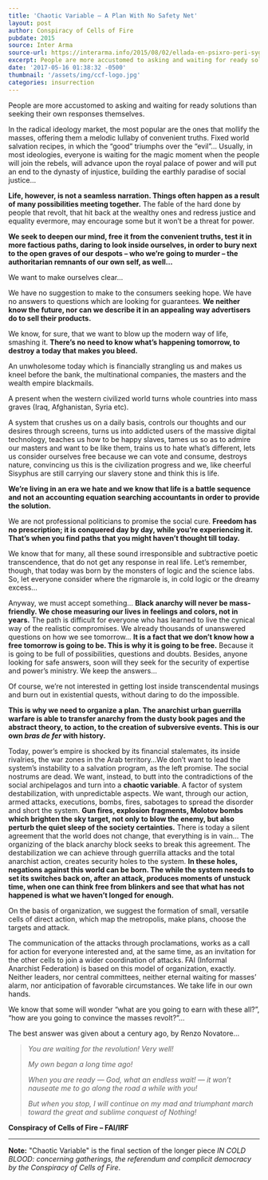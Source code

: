 ```yaml
---
title: 'Chaotic Variable – A Plan With No Safety Net'
layout: post
author: Conspiracy of Cells of Fire
pubdate: 2015
source: Inter Arma
source-url: https://interarma.info/2015/08/02/ellada-en-psixro-peri-sygkentoseon-dimopsifismatos-kai-sinenoxis-dimokratias-spf/?lang=en
excerpt: People are more accustomed to asking and waiting for ready solutions than seeking their own responses themselves.
date: '2017-05-16 01:38:32 -0500'
thumbnail: '/assets/img/ccf-logo.jpg'
categories: insurrection
---
```


People are more accustomed to asking and waiting for ready solutions than seeking their own responses themselves.

In the radical ideology market, the most popular are the ones that mollify the masses, offering them a melodic lullaby of convenient truths. Fixed world salvation recipes, in which the “good” triumphs over the “evil”… Usually, in most ideologies, everyone is waiting for the magic moment when the people will join the rebels, will advance upon the royal palace of power and will put an end to the dynasty of injustice, building the earthly paradise of social justice…

<strong>Life, however, is not a seamless narration. Things often happen as a result of many possibilities meeting together.</strong> The fable of the hard done by people that revolt, that hit back at the wealthy ones and redress justice and equality evermore, may encourage some but it won’t be a threat for power.

<strong>We seek to deepen our mind, free it from the convenient truths, test it in more factious paths, daring to look inside ourselves, in order to bury next to the open graves of our despots – who we’re going to murder – the authoritarian remnants of our own self, as well…</strong>

We want to make ourselves clear…

We have no suggestion to make to the consumers seeking hope. We have no answers to questions which are looking for guarantees. <strong>We neither know the future, nor can we describe it in an appealing way advertisers do to sell their products.</strong>

We know, for sure, that we want to blow up the modern way of life, smashing it. <strong>There’s no need to know what’s happening tomorrow, to destroy a today that makes you bleed.</strong>

An unwholesome today which is financially strangling us and makes us kneel before the bank, the multinational companies, the masters and the wealth empire blackmails.

A present when the western civilized world turns whole countries into mass graves (Iraq, Afghanistan, Syria etc).

A system that crushes us on a daily basis, controls our thoughts and our desires through screens, turns us into addicted users of the massive digital technology, teaches us how to be happy slaves, tames us so as to admire our masters and want to be like them, trains us to hate what’s different, lets us consider ourselves free because we can vote and consume, destroys nature, convincing us this is the civilization progress and we, like cheerful Sisyphus are still carrying our slavery stone and think this is life.

<strong>We’re living in an era we hate and we know that life is a battle sequence and not an accounting equation searching accountants in order to provide the solution.</strong>

We are not professional politicians to promise the social cure. <strong>Freedom has no prescription; it is conquered day by day, while you’re experiencing it. That’s when you find paths that you might haven’t thought till today.</strong>

We know that for many, all these sound irresponsible and subtractive poetic transcendence, that do not get any response in real life. Let’s remember, though, that today was born by the monsters of logic and the science labs. So, let everyone consider where the rigmarole is, in cold logic or the dreamy excess…

Anyway, we must accept something… <strong>Black anarchy will never be mass-friendly. We chose measuring our lives in feelings and colors, not in years.</strong> The path is difficult for everyone who has learned to live the cynical way of the realistic compromises. We already thousands of unanswered questions on how we see tomorrow… <strong>It is a fact that we don’t know how a free tomorrow is going to be. This is why it is going to be free.</strong> Because it is going to be full of possibilities, questions and doubts. Besides, anyone looking for safe answers, soon will they seek for the security of expertise and power’s ministry. We keep the answers…

Of course, we’re not interested in getting lost inside transcendental musings and burn out in existential quests, without daring to do the impossible.

<strong>This is why we need to organize a plan. The anarchist urban guerrilla warfare is able to transfer anarchy from the dusty book pages and the abstract theory, to action, to the creation of subversive events. This is our own <em>bras de fer</em> with history.</strong>

Today, power’s empire is shocked by its financial stalemates, its inside rivalries, the war zones in the Arab territory…We don’t want to lead the system’s instability to a salvation program, as the left promise. The social nostrums are dead. We want, instead, to butt into the contradictions of the social archipelagos and turn into a <strong>chaotic variable</strong>. A factor of system destabilization, with unpredictable aspects. We want, through our action, armed attacks, executions, bombs, fires, sabotages to spread the disorder and short the system. <strong>Gun fires, explosion fragments, Molotov bombs which brighten the sky target, not only to blow the enemy, but also perturb the quiet sleep of the society certainties.</strong> There is today a silent agreement that the world does not change, that everything is in vain… The organizing of the black anarchy block seeks to break this agreement. The destabilization we can achieve through guerrilla attacks and the total anarchist action, creates security holes to the system. <strong>In these holes, negations against this world can be born. The while the system needs to set its switches back on, after an attack, produces moments of unstuck time, when one can think free from blinkers and see that what has not happened is what we haven’t longed for enough.</strong>

On the basis of organization, we suggest the formation of small, versatile cells of direct action, which map the metropolis, make plans, choose the targets and attack.

The communication of the attacks through proclamations, works as a call for action for everyone interested and, at the same time, as an invitation for the other cells to join a wider coordination of attacks. FAI (Informal Anarchist Federation) is based on this model of organization, exactly. Neither leaders, nor central committees, neither eternal waiting for masses’ alarm, nor anticipation of favorable circumstances. We take life in our own hands.

We know that some will wonder “what are you going to earn with these all?”, “how are you going to convince the masses revolt?”…

The best answer was given about a century ago, by Renzo Novatore…

<blockquote>
<p><em>You are waiting for the revolution! Very well!</em></p>

<p><em>My own began a long time ago!</em></p>

<p><em>When you are ready — God, what an endless wait! — it won’t nauseate me to go along the road a while with you!</em></p>

<p><em>But when you stop, I will continue on my mad and triumphant march toward the great and sublime conquest of Nothing!</em></p>
</blockquote>

<strong>Conspiracy of Cells of Fire – FAI/IRF</strong>

<hr>

<strong>Note:</strong> "Chaotic Variable" is the final section of the longer piece <em>IN COLD BLOOD: concerning gatherings, the referendum and complicit democracy by the Conspiracy of Cells of Fire</em>.
